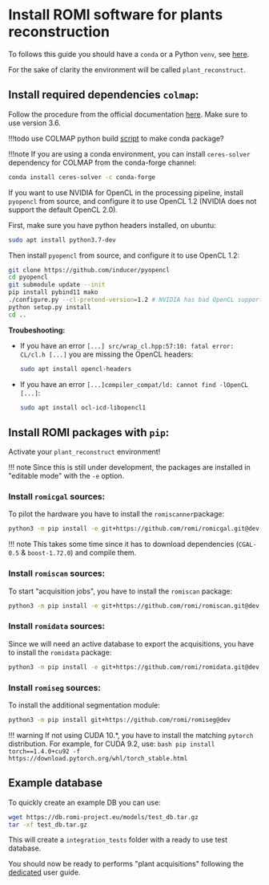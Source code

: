 Install ROMI software for plants reconstruction
===============================================

To follows this guide you should have a `conda` or a Python `venv`, see [here](create_env.md).

For the sake of clarity the environment will be called `plant_reconstruct`.


## Install required dependencies `colmap`:
Follow the procedure from the official documentation [here](https://colmap.github.io/install.html#).
Make sure to use version 3.6.

!!!todo
    use COLMAP python build [script](https://colmap.github.io/install.html#build-script) to make conda package?

!!!note 
    If you are using a conda environment, you can install `ceres-solver` dependency for COLMAP from the conda-forge channel:
```bash
conda install ceres-solver -c conda-forge
```

If you want to use NVIDIA for OpenCL in the processing pipeline, install `pyopencl` from source, and configure it to use OpenCL 1.2 (NVIDIA does not support the default OpenCL 2.0).

First, make sure you have python headers installed, on ubuntu:
```bash
sudo apt install python3.7-dev
```

Then install `pyopencl` from source, and configure it to use OpenCL 1.2:
```bash
git clone https://github.com/inducer/pyopencl
cd pyopencl
git submodule update --init
pip install pybind11 mako
./configure.py --cl-pretend-version=1.2 # NVIDIA has bad OpenCL support and only provides OpenCL 1.2
python setup.py install
cd ..
```

**Troubeshooting:**

 - If you have an error `[...] src/wrap_cl.hpp:57:10: fatal error: CL/cl.h [...]` you are missing the OpenCL headers: 
     ```bash
     sudo apt install opencl-headers
     ```
 - If you have an error `[...]compiler_compat/ld: cannot find -lOpenCL [...]`:
      ```bash
     sudo apt install ocl-icd-libopencl1
     ```


## Install ROMI packages with `pip`:

Activate your `plant_reconstruct` environment!

!!! note
    Since this is still under development, the packages are installed in "editable mode" with the `-e` option.

### Install `romicgal` sources:
To pilot the hardware you have to install the `romiscanner`package:

```bash
python3 -m pip install -e git+https://github.com/romi/romicgal.git@dev
```

!!! note
    This takes some time since it has to download dependencies (`CGAL-0.5` & `boost-1.72.0`) and compile them.

### Install `romiscan` sources:
To start "acquisition jobs", you have to install the `romiscan` package:

```bash
python3 -m pip install -e git+https://github.com/romi/romiscan.git@dev
```

### Install `romidata` sources:
Since we will need an active database to export the acquisitions, you have to install the `romidata` package:
```bash
python3 -m pip install -e git+https://github.com/romi/romidata.git@dev
```

### Install `romiseg` sources:
To install the additional segmentation module:
```bash
python3 -m pip install git+https://github.com/romi/romiseg@dev
```
!!! warning
    If not using CUDA 10.*, you have to install the matching `pytorch` distribution.
    For example, for CUDA 9.2, use:
    ```bash
    pip install torch==1.4.0+cu92 -f https://download.pytorch.org/whl/torch_stable.html
    ```


## Example database
To quickly create an example DB you can use:
```bash
wget https://db.romi-project.eu/models/test_db.tar.gz
tar -xf test_db.tar.gz
```
This will create a `integration_tests` folder with a ready to use test database. 

You should now be ready to performs "plant acquisitions" following the [dedicated](../how_to/hardware_scan.md) user guide.